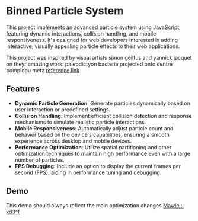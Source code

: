 Binned Particle System
=======================

This project implements an advanced particle system using JavaScript, featuring dynamic interactions, collision handling, and mobile responsiveness. It's designed for web developers interested in adding interactive, visually appealing particle effects to their web applications.

This project was inspired by visual artists simon geilfus and yannick jacquet on theyr amazing work: paleodictyon bacteria projected onto centre pompidou metz [reference link](https://www.designboom.com/art/markings-of-paleodictyon-bacteria-projected-onto-centre-pompidou-metz/)

Features
--------

*   **Dynamic Particle Generation**: Generate particles dynamically based on user interaction or predefined settings.
*   **Collision Handling**: Implement efficient collision detection and response mechanisms to simulate realistic particle interactions.
*   **Mobile Responsiveness**: Automatically adjust particle count and behavior based on the device's capabilities, ensuring a smooth experience across desktop and mobile devices.
*   **Performance Optimization**: Utilize spatial partitioning and other optimization techniques to maintain high performance even with a large number of particles.
*   **FPS Debugging**: Include an option to display the current frames per second (FPS), aiding in performance tuning and debugging.

Demo
--------

This demo should always reflect the main optimization changes [Mawie :: kd3^f](https://kd3f.com/projects/mawiePS/)